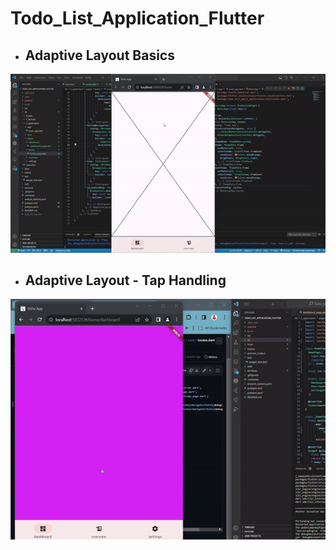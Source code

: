 # Todo_List_Application_Flutter

- ## Adaptive Layout Basics
![image](./preview_output/basic_adaptive_layout.gif)

- ## Adaptive Layout - Tap Handling
![image](./preview_output/tapHandling.gif)